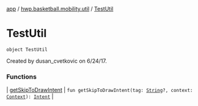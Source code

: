 [app](../../index.md) / [hwp.basketball.mobility.util](../index.md) / [TestUtil](.)

# TestUtil

`object TestUtil`

Created by dusan_cvetkovic on 6/24/17.

### Functions

| [getSkipToDrawIntent](get-skip-to-draw-intent.md) | `fun getSkipToDrawIntent(tag: `[`String`](https://kotlinlang.org/api/latest/jvm/stdlib/kotlin/-string/index.html)`?, context: `[`Context`](https://developer.android.com/reference/android/content/Context.html)`): `[`Intent`](https://developer.android.com/reference/android/content/Intent.html) |

